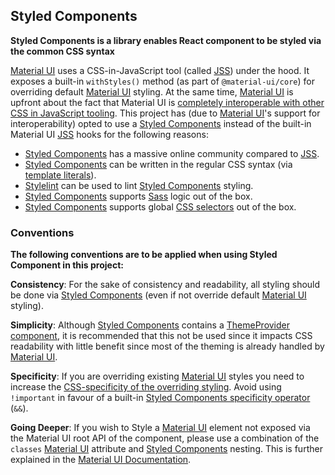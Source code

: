 ## Styled Components

**Styled Components is a library enables React component to be styled via the common CSS syntax**

[Material UI](https://material-ui.com/) uses a CSS-in-JavaScript tool (called [JSS](https://cssinjs.org/)) under the hood. It exposes a built-in `withStyles()` method (as part of `@material-ui/core`) for overriding default [Material UI](https://material-ui.com) styling. At the same time, [Material UI](https://material-ui.com) is upfront about the fact that Material UI is [completely interoperable with other CSS in JavaScript tooling](https://material-ui.com/guides/interoperability/). This project has (due to [Material UI](https://material-ui.com/)'s support for interoperability) opted to use a [Styled Components](https://www.styled-components.com) instead of the built-in Material UI [JSS](https://cssinjs.org/) hooks for the following reasons:

- [Styled Components](https://www.styled-components.com) has a massive online community compared to [JSS](https://cssinjs.org/).
- [Styled Components](https://www.styled-components.com) can be written in the regular CSS syntax (via [template literals](https://developer.mozilla.org/en-US/docs/Web/JavaScript/Reference/Template_literals)).
- [Stylelint](https://stylelint.io/) can be used to lint [Styled Components](https://www.styled-components.com) styling.
- [Styled Components](https://www.styled-components.com) supports [Sass](https://sass-lang.com/) logic out of the box.
- [Styled Components](https://www.styled-components.com) supports global [CSS selectors](https://developer.mozilla.org/en-US/docs/Web/CSS/CSS_Selectors) out of the box. 

### Conventions

**The following conventions are to be applied when using Styled Component in this project:**

**Consistency**: For the sake of consistency and readability, all styling should be done via [Styled Components](https://www.styled-components.com) (even if not override default [Material UI](https://material-ui.com/) styling). 

**Simplicity**: Although [Styled Components](https://www.styled-components.com) contains a [ThemeProvider component](https://www.styled-components.com/docs/advanced), it is recommended that this not be used since it impacts CSS readability with little benefit since most of the theming is already handled by [Material UI](https://material-ui.com/).

**Specificity**: If you are overriding existing [Material UI](https://material-ui.com/) styles you need to increase the [CSS-specificity of the overriding styling](https://developer.mozilla.org/en-US/docs/Web/CSS/Specificity). Avoid using `!important` in favour of a built-in [Styled Components specificity operator](https://material-ui.com/guides/interoperability/#controlling-priority) (`&&`). 

**Going Deeper**: If you wish to Style a [Material UI](https://material-ui.com/) element not exposed via the Material UI root API of the component, please use a combination of the `classes` [Material UI](https://material-ui.com/) attribute and [Styled Components](https://www.styled-components.com) nesting. This is further explained in the [Material UI Documentation](https://material-ui.com/guides/interoperability/#deeper-elements).